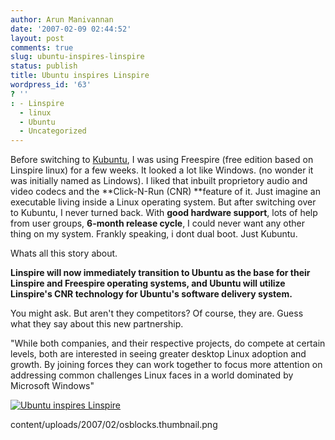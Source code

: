 ```yaml
---
author: Arun Manivannan
date: '2007-02-09 02:44:52'
layout: post
comments: true
slug: ubuntu-inspires-linspire
status: publish
title: Ubuntu inspires Linspire
wordpress_id: '63'
? ''
: - Linspire
  - linux
  - Ubuntu
  - Uncategorized
---
```


Before switching to [Kubuntu][1], I was using Freespire (free edition based on
Linspire linux) for a few weeks. It looked a lot like Windows. (no wonder it
was initially named as Lindows). I liked that inbuilt proprietory audio and
video codecs and the **Click-N-Run (CNR) **feature of it. Just imagine an
executable living inside a Linux operating system. But after switching over to
Kubuntu, I never turned back. With **good hardware support**, lots of help
from user groups, **6-month release cycle**, I could never want any other
thing on my system. Frankly speaking, i dont dual boot. Just Kubuntu.

Whats all this story about.

**Linspire will now immediately transition to Ubuntu as the base for their
Linspire and Freespire operating systems, and Ubuntu will utilize Linspire's
CNR technology for Ubuntu's software delivery system.**

You might ask. But aren't they competitors? Of course, they are. Guess what
they say about this new partnership.

"While both companies, and their respective projects, do compete at certain
levels, both are interested in seeing greater desktop Linux adoption and
growth. By joining forces they can work together to focus more attention on
addressing common challenges Linux faces in a world dominated by Microsoft
Windows"

[![Ubuntu inspires Linspire][2]][3]

   [1]: http://www.ubuntu.com/

   [2]: http://www.arunma.com/wp-
content/uploads/2007/02/osblocks.thumbnail.png

   [3]: http://www.arunma.com/wp-content/uploads/2007/02/osblocks.png (Ubuntu
inspires Linspire)

